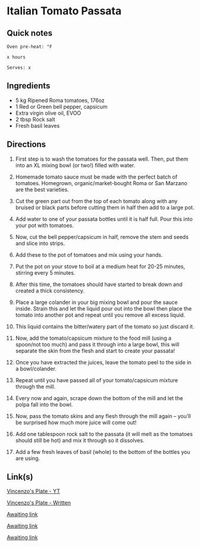 # Italian Tomato Passata

## Quick notes 
```
Oven pre-heat: °F 

x hours

Serves: x
```

## Ingredients
+ 5 kg Ripened Roma tomatoes, 176oz
+ 1 Red or Green bell pepper, capsicum
+ Extra virgin olive oil, EVOO
+ 2 tbsp Rock salt
+ Fresh basil leaves



## Directions
1. First step is to wash the tomatoes for the passata well. Then, put them into an XL mixing bowl (or two!) filled with water.

1. Homemade tomato sauce must be made with the perfect batch of tomatoes. Homegrown, organic/market-bought Roma or San Marzano are the best varieties.

1. Cut the green part out from the top of each tomato along with any bruised or black parts before cutting them in half then add to a large pot.

1. Add water to one of your passata bottles until it is half full. Pour this into your pot with tomatoes.

1. Now, cut the bell pepper/capsicum in half, remove the stem and seeds and slice into strips.

1. Add these to the pot of tomatoes and mix using your hands.

1. Put the pot on your stove to boil at a medium heat for 20-25 minutes, stirring every 5 minutes.

1. After this time, the tomatoes should have started to break down and created a thick consistency.

1. Place a large colander in your big mixing bowl and pour the sauce inside. Strain this and let the liquid pour out into the bowl then place the tomato into another pot and repeat until you remove all excess liquid.

1. This liquid contains the bitter/watery part of the tomato so just discard it.

1. Now, add the tomato/capsicum mixture to the food mill (using a spoon/not too much) and pass it through into a large bowl, this will separate the skin from the flesh and start to create your passata!

1. Once you have extracted the juices, leave the tomato peel to the side in a bowl/colander.

1. Repeat until you have passed all of your tomato/capsicum mixture through the mill.

1. Every now and again, scrape down the bottom of the mill and let the polpa fall into the bowl.

1. Now, pass the tomato skins and any flesh through the mill again – you’ll be surprised how much more juice will come out!

1. Add one tablespoon rock salt to the passata (it will melt as the tomatoes should still be hot) and mix it through so it dissolves.

1. Add a few fresh leaves of basil (whole) to the bottom of the bottles you are using.



## Link(s)
[Vincenzo's Plate - YT](https://www.youtube.com/watch?v=9El7rYzCtwQ)

[Vincenzo's Plate - Written](https://www.vincenzosplate.com/tomato-passata/)

[Awaiting link](url)

[Awaiting link](url)

[Awaiting link](url)
